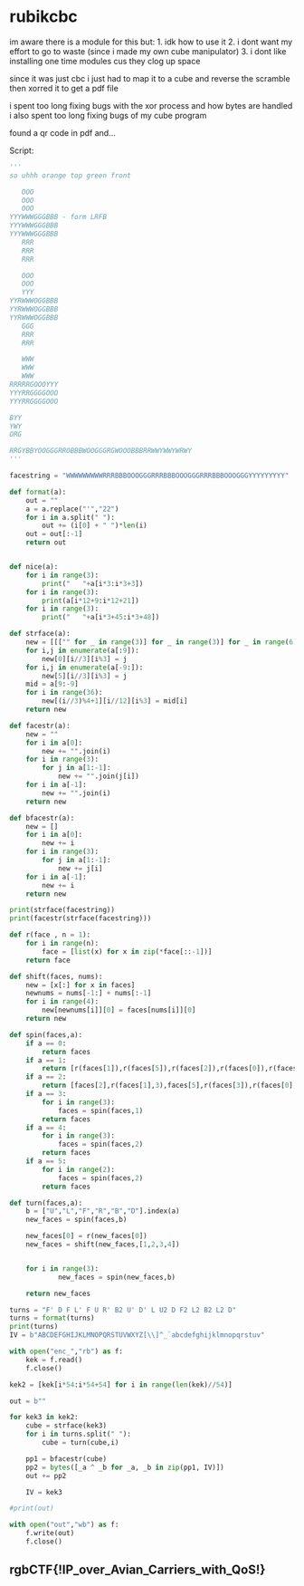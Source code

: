 # rubikcbc

im aware there is a module for this but: 1. idk how to use it 2. i dont want my effort to go to waste \(since i made my own cube manipulator\) 3. i dont like installing one time modules cus they clog up space

since it was just cbc i just had to map it to a cube and reverse the scramble then xorred it to get a pdf file

i spent too long fixing bugs with the xor process and how bytes are handled i also spent too long fixing bugs of my cube program

found a qr code in pdf and...

Script:

```python
'''
so uhhh orange top green front

   OOO
   OOO
   OOO
YYYWWWGGGBBB - form LRFB
YYYWWWGGGBBB
YYYWWWGGGBBB
   RRR
   RRR
   RRR

   OOO
   OOO
   YYY
YYRWWWOGGBBB
YYRWWWOGGBBB
YYRWWWOGGBBB
   GGG
   RRR
   RRR

   WWW
   WWW
   WWW
RRRRRGOOOYYY
YYYRRGGGGOOO
YYYRRGGGGOOO

BYY
YWY
ORG

RRGYBBYOOGGGRROBBBWOOGGGRGWOOOBBBRRWWYWWYWRWY
'''

facestring = "WWWWWWWWWRRRBBBOOOGGGRRRBBBOOOGGGRRRBBBOOOGGGYYYYYYYYY"

def format(a):
    out = ""
    a = a.replace("'","22")
    for i in a.split(" "):
        out += (i[0] + " ")*len(i)
    out = out[:-1]
    return out


def nice(a):
    for i in range(3):
        print("   "+a[i*3:i*3+3])
    for i in range(3):
        print(a[i*12+9:i*12+21])
    for i in range(3):
        print("   "+a[i*3+45:i*3+48])

def strface(a):
    new = [[["" for _ in range(3)] for _ in range(3)] for _ in range(6)]
    for i,j in enumerate(a[:9]):
        new[0][i//3][i%3] = j
    for i,j in enumerate(a[-9:]):
        new[5][i//3][i%3] = j
    mid = a[9:-9]
    for i in range(36):
        new[(i//3)%4+1][i//12][i%3] = mid[i]
    return new

def facestr(a):
    new = ""
    for i in a[0]:
        new += "".join(i)
    for i in range(3):
        for j in a[1:-1]:
            new += "".join(j[i])
    for i in a[-1]:
        new += "".join(i)
    return new

def bfacestr(a):
    new = []
    for i in a[0]:
        new += i
    for i in range(3):
        for j in a[1:-1]:
            new += j[i]
    for i in a[-1]:
        new += i
    return new

print(strface(facestring))
print(facestr(strface(facestring)))

def r(face , n = 1):
    for i in range(n):
        face = [list(x) for x in zip(*face[::-1])]
    return face

def shift(faces, nums):
    new = [x[:] for x in faces]
    newnums = nums[-1:] + nums[:-1]
    for i in range(4):
        new[newnums[i]][0] = faces[nums[i]][0]
    return new

def spin(faces,a):
    if a == 0:
        return faces
    if a == 1:
        return [r(faces[1]),r(faces[5]),r(faces[2]),r(faces[0]),r(faces[4],3),r(faces[3])]
    if a == 2:
        return [faces[2],r(faces[1],3),faces[5],r(faces[3]),r(faces[0],2),r(faces[4],2)]
    if a == 3:
        for i in range(3):
            faces = spin(faces,1)
        return faces
    if a == 4:
        for i in range(3):
            faces = spin(faces,2)
        return faces
    if a == 5:
        for i in range(2):
            faces = spin(faces,2)
        return faces

def turn(faces,a):
    b = ["U","L","F","R","B","D"].index(a)
    new_faces = spin(faces,b)

    new_faces[0] = r(new_faces[0])
    new_faces = shift(new_faces,[1,2,3,4])


    for i in range(3):
            new_faces = spin(new_faces,b)

    return new_faces

turns = "F' D F L' F U R' B2 U' D' L U2 D F2 L2 B2 L2 D"
turns = format(turns)
print(turns)
IV = b"ABCDEFGHIJKLMNOPQRSTUVWXYZ[\\]^_`abcdefghijklmnopqrstuv"

with open("enc_","rb") as f:
    kek = f.read()
    f.close()

kek2 = [kek[i*54:i*54+54] for i in range(len(kek)//54)]

out = b""

for kek3 in kek2:
    cube = strface(kek3)
    for i in turns.split(" "):
        cube = turn(cube,i)

    pp1 = bfacestr(cube)
    pp2 = bytes([_a ^ _b for _a, _b in zip(pp1, IV)])
    out += pp2

    IV = kek3

#print(out)

with open("out","wb") as f:
    f.write(out)
    f.close()
```

## rgbCTF{!IP\_over\_Avian\_Carriers\_with\_QoS!}

